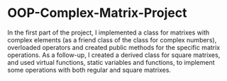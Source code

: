 # OOP-Complex-Matrix-Project

In the first part of the project, I implemented a class for matrixes with complex elements (as a friend class of the class for complex numbers), overloaded operators and created public methods for the specific matrix operations. As a follow-up, I created a derived class for square matrixes, and used virtual functions, static variables and functions, to implement some operations with both regular and square matrixes.
